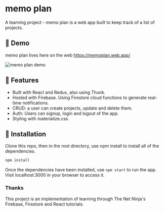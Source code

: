 # memo plan

A learning project - memo plan is a web app built to keep track of a list of projects.

## :seedling: Demo

memo plan lives here on the web https://memoplan.web.app/

![ memo plan demo ](public/img/memoplan_demo.gif)

## :art: Features

   * Built with React and Redux, also using Thunk.
   * Hosted with Firebase. Using Firestore cloud functions to generate real-time notifications.
   * CRUD: a user can create projects, update and delete them.
   * Auth: Users can signup, login and logout of the app.
   * Styling with materialize.css

## :wrench: Installation

Clone this repo, then in the root directory, use npm install to install all of the dependencies.

```bash
npm install
```

Once the dependencies have been installed, use `npm start` to run the app. Visit localhost:3000 in your browser to access it.

### Thanks

This project is an implementation of learning through The Net Ninja's Firebase, Firestore and React tutorials.
